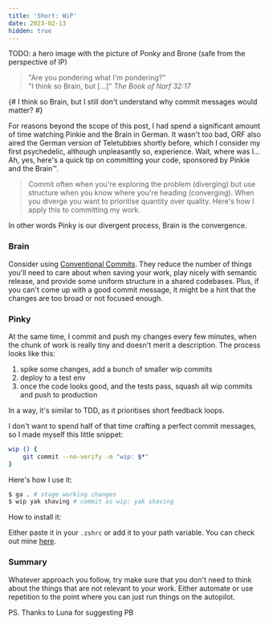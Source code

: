 ```yaml
---
title: 'Short: WiP'
date: 2023-02-13
hidden: true
---
```


TODO: a hero image with the picture of Ponky and Brone (safe from the perspective of IP)

> "Are you pondering what I'm pondering?"<br>
  "I think so Brain, but [...]"
> <cite>The Book of Narf 32:17</cite>

{# I think so Brain, but I still don't understand why commit messages would matter? #}

For reasons beyond the scope of this post, I had spend a significant amount of time watching Pinkie and the Brain in German. It wasn't too bad, ORF also aired the German version of Teletubbies shortly before, which I consider my first psychedelic, although unpleasantly so, experience. Wait, where was I... Ah, yes, here's a quick tip on committing your code, sponsored by Pinkie and the Brain™.

> Commit often when you're exploring the problem (diverging) but use structure when you know where you're heading (converging). When you diverge you want to prioritise quantity over quality. Here's how I apply this to committing my work.

In other words Pinky is our divergent process, Brain is the convergence.

### Brain

Consider using [Conventional Commits](https://www.conventionalcommits.org/en/v1.0.0/). They reduce the number of things you'll need to care about when saving your work, play nicely with semantic release, and provide some uniform structure in a shared codebases. Plus, if you can't come up with a good commit message, it might be a hint that the changes are too broad or not focused enough. 


### Pinky

At the same time, I commit and push my changes every few minutes, when the chunk of work is really tiny and doesn't merit a description. The process looks like this:

1. spike some changes, add a bunch of smaller wip commits
2. deploy to a test env
3. once the code looks good, and the tests pass, squash all wip commits and push to production

In a way, it's similar to TDD, as it prioritises short feedback loops.

I don't want to spend half of that time crafting a perfect commit messages, so I made myself this little snippet:

```bash
wip () {
	git commit --no-verify -m "wip: $*"
}
```

Here's how I use it:

```bash
$ ga . # stage working changes
$ wip yak shaving # commit as wip: yak shaving
```

How to install it:

Either paste it in your `.zshrc` or add it to your path variable. You can check out mine [here](https://paella.dotfile).

### Summary

Whatever approach you follow, try make sure that you don't need to think about the things that are not relevant to your work. Either automate or use repetition to the point where you can just run things on the autopilot.

PS. Thanks to Luna for suggesting PB